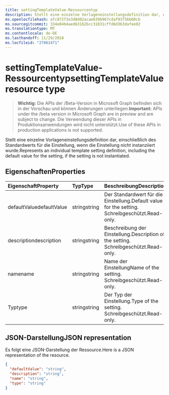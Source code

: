 ```yaml
---
title: settingTemplateValue-Ressourcentyp
description: Stellt eine einzelne Vorlageneinstellungsdefinition dar, einschließlich des Standardwerts für die Einstellung, wenn die Einstellung nicht instanziiert wurde.
ms.openlocfilehash: afc872f3e3d8d02acae639b967cdaf9375bb60cb
ms.sourcegitcommit: 334e84b4aed63162bcc31831cffd6d363dafee02
ms.translationtype: MT
ms.contentlocale: de-DE
ms.lasthandoff: 11/29/2018
ms.locfileid: "27061471"
---
```

# <a name="settingtemplatevalue-resource-type"></a><span data-ttu-id="91025-103">settingTemplateValue-Ressourcentyp</span><span class="sxs-lookup"><span data-stu-id="91025-103">settingTemplateValue resource type</span></span>

> <span data-ttu-id="91025-104">**Wichtig:** Die APIs der /Beta-Version in Microsoft Graph befinden sich in der Vorschau und können Änderungen unterliegen.</span><span class="sxs-lookup"><span data-stu-id="91025-104">**Important:** APIs under the /beta version in Microsoft Graph are in preview and are subject to change.</span></span> <span data-ttu-id="91025-105">Die Verwendung dieser APIs in Produktionsanwendungen wird nicht unterstützt.</span><span class="sxs-lookup"><span data-stu-id="91025-105">Use of these APIs in production applications is not supported.</span></span>

<span data-ttu-id="91025-106">Stellt eine einzelne Vorlageneinstellungsdefinition dar, einschließlich des Standardwerts für die Einstellung, wenn die Einstellung nicht instanziiert wurde.</span><span class="sxs-lookup"><span data-stu-id="91025-106">Represents an individual template setting definition, including the default value for the setting, if the setting is not instantiated.</span></span>


## <a name="properties"></a><span data-ttu-id="91025-107">Eigenschaften</span><span class="sxs-lookup"><span data-stu-id="91025-107">Properties</span></span>
| <span data-ttu-id="91025-108">Eigenschaft</span><span class="sxs-lookup"><span data-stu-id="91025-108">Property</span></span>     | <span data-ttu-id="91025-109">Typ</span><span class="sxs-lookup"><span data-stu-id="91025-109">Type</span></span>   |<span data-ttu-id="91025-110">Beschreibung</span><span class="sxs-lookup"><span data-stu-id="91025-110">Description</span></span>|
|:---------------|:--------|:----------|
|<span data-ttu-id="91025-111">defaultValue</span><span class="sxs-lookup"><span data-stu-id="91025-111">defaultValue</span></span>|<span data-ttu-id="91025-112">string</span><span class="sxs-lookup"><span data-stu-id="91025-112">string</span></span>|<span data-ttu-id="91025-113">Der Standardwert für die Einstellung.</span><span class="sxs-lookup"><span data-stu-id="91025-113">Default value for the setting.</span></span> <span data-ttu-id="91025-114">Schreibgeschützt.</span><span class="sxs-lookup"><span data-stu-id="91025-114">Read-only.</span></span>|
|<span data-ttu-id="91025-115">description</span><span class="sxs-lookup"><span data-stu-id="91025-115">description</span></span>|<span data-ttu-id="91025-116">string</span><span class="sxs-lookup"><span data-stu-id="91025-116">string</span></span>|<span data-ttu-id="91025-117">Beschreibung der Einstellung.</span><span class="sxs-lookup"><span data-stu-id="91025-117">Description of the setting.</span></span> <span data-ttu-id="91025-118">Schreibgeschützt.</span><span class="sxs-lookup"><span data-stu-id="91025-118">Read-only.</span></span>|
|<span data-ttu-id="91025-119">name</span><span class="sxs-lookup"><span data-stu-id="91025-119">name</span></span>|<span data-ttu-id="91025-120">string</span><span class="sxs-lookup"><span data-stu-id="91025-120">string</span></span>|<span data-ttu-id="91025-121">Name der Einstellung</span><span class="sxs-lookup"><span data-stu-id="91025-121">Name of the setting.</span></span> <span data-ttu-id="91025-122">Schreibgeschützt.</span><span class="sxs-lookup"><span data-stu-id="91025-122">Read-only.</span></span>|
|<span data-ttu-id="91025-123">Typ</span><span class="sxs-lookup"><span data-stu-id="91025-123">type</span></span>|<span data-ttu-id="91025-124">string</span><span class="sxs-lookup"><span data-stu-id="91025-124">string</span></span>|<span data-ttu-id="91025-125">Der Typ der Einstellung.</span><span class="sxs-lookup"><span data-stu-id="91025-125">Type of the setting.</span></span> <span data-ttu-id="91025-126">Schreibgeschützt.</span><span class="sxs-lookup"><span data-stu-id="91025-126">Read-only.</span></span>|

## <a name="json-representation"></a><span data-ttu-id="91025-127">JSON-Darstellung</span><span class="sxs-lookup"><span data-stu-id="91025-127">JSON representation</span></span>

<span data-ttu-id="91025-128">Es folgt eine JSON-Darstellung der Ressource.</span><span class="sxs-lookup"><span data-stu-id="91025-128">Here is a JSON representation of the resource.</span></span>

<!-- {
  "blockType": "resource",
  "optionalProperties": [

  ],
  "@odata.type": "microsoft.graph.settingTemplateValue"
}-->

```json
{
  "defaultValue": "string",
  "description": "string",
  "name": "string",
  "type": "string"
}

```

<!-- uuid: 8fcb5dbc-d5aa-4681-8e31-b001d5168d79
2015-10-25 14:57:30 UTC -->
<!-- {
  "type": "#page.annotation",
  "description": "settingTemplateValue resource",
  "keywords": "",
  "section": "documentation",
  "tocPath": ""
}-->
